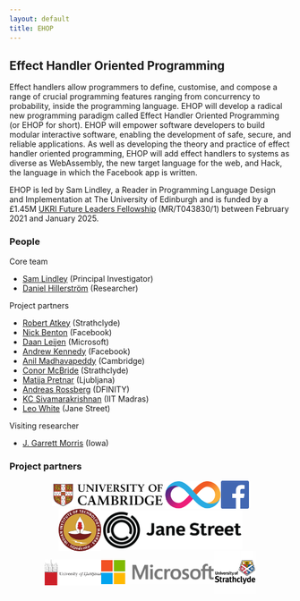 ```yaml
---
layout: default
title: EHOP
---
```


## Effect Handler Oriented Programming

Effect handlers allow programmers to define, customise, and compose a
range of crucial programming features ranging from concurrency to
probability, inside the programming language. EHOP will develop a
radical new programming paradigm called Effect Handler Oriented
Programming (or EHOP for short). EHOP will empower software developers
to build modular interactive software, enabling the development of
safe, secure, and reliable applications. As well as developing the
theory and practice of effect handler oriented programming, EHOP will
add effect handlers to systems as diverse as WebAssembly, the new
target language for the web, and Hack, the language in which the
Facebook app is written.

EHOP is led by Sam Lindley, a Reader in Programming Language Design
and Implementation at The University of Edinburgh and is funded by a
£1.45M [UKRI Future Leaders
Fellowship](https://www.ukri.org/our-work/developing-people-and-skills/future-leaders-fellowships/)
(MR/T043830/1) between February 2021 and January 2025.

### People

Core team

*  <a href="https://homepages.inf.ed.ac.uk/slindley">Sam Lindley</a> (Principal Investigator)
*  <a href="https://www.dhil.net/">Daniel Hillerström</a> (Researcher)

Project partners

* <a href="https://bentnib.org/">Robert Atkey</a> (Strathclyde)
* <a href="https://nickbenton.name/">Nick Benton</a> (Facebook)
* <a href="https://www.microsoft.com/en-us/research/people/daan/">Daan Leijen</a> (Microsoft)
* <a href="https://web.archive.org/web/20150926114227/http://research.microsoft.com/en-us/um/people/akenn/">Andrew Kennedy</a> (Facebook)
* <a href="https://www.c2d3.cam.ac.uk/directory/521/dr-anil-madhavapeddy">Anil Madhavapeddy</a> (Cambridge)
* <a href="https://personal.cis.strath.ac.uk/conor.mcbride/">Conor McBride</a> (Strathclyde)
* <a href="https://matija.pretnar.info/">Matija Pretnar</a> (Ljubljana)
* <a href="https://people.mpi-sws.org/~rossberg/">Andreas Rossberg</a> (DFINITY)
* <a href="https://kcsrk.info/">KC Sivamarakrishnan</a> (IIT Madras)
* <a href="https://www.lpw25.net/">Leo White</a> (Jane Street)

Visiting researcher

* <a href="https://homepage.cs.uiowa.edu/~jgmorrs/">J. Garrett Morris</a> (Iowa)



  <!-- <div style="display: flex; justify-content: center; align-items: center;"> -->
  <!-- <a href="https://homepages.inf.ed.ac.uk/slindley">Sam Lindley</a>&nbsp;(Principal Investigator) -->
  <!-- <img alt="Sam Lindley" title="Sam Lindley" src="images/sam.jpg" height="15%" width="15%" /> -->
  <!-- </div> -->


  <!-- <div style="display: flex; justify-content: center; align-items: center;"> -->
  <!-- <a href="https://www.dhil.net/">Daniel Hillerström</a>&nbsp;(Researcher) -->
  <!-- <img alt="Daniel Hillerström" title="Daniel Hillerström" src="images/daniel.jpg" height="15%" width="15%" /> -->
  <!-- </div> -->







### Project partners

<div style="display: flex; justify-content: center; align-items: center;">
  <img alt="University of Cambridge" title="Cambridge" src="images/cambridge.svg" width="40%" height="40%" />
  <img alt="DFINITY Foundation" title="DFINITY" src="images/dfinity.svg"   width="20%" height="20%" />
  <img alt="Facebook" title="Facebook" src="images/facebook.svg"  width="10%" height="10%" />
</div>

<div style="display: flex; justify-content: center; align-items: center;">
  <img alt="IIT Madras" title="IIT Madras" src="images/iit.svg"        width="15%" height="15%" />
  <!-- <img src="images/iowa.png"       width="20%" height="20%" /> -->
  <img alt="Jane Street capital" title="Jane Street" src="images/janestreet.png" width="50%" height="50%" />
</div>

<div style="display: flex; justify-content: center; align-items: center;">
  <img alt="Ljubljana University" title="Ljubljana" src="images/ljubljana.jpg"    width="20%" height="20%" />
  <img alt="Microsoft" title="Microsoft" src="images/microsoft.svg"    width="40%" height="40%" />
  <img alt="University of Strathclyde" title="Strathclyde" src="images/strathclyde.png"  width="15%" height="15%" />
</div>



<!-- ### Events -->



